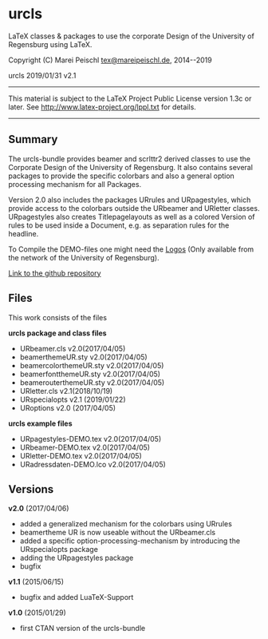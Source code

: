 # urcls
LaTeX classes & packages to use the corporate Design of the University of Regensburg using LaTeX.

 Copyright (C) Marei Peischl <tex@mareipeischl.de>, 2014--2019

 urcls 2019/01/31 v2.1

***************************************************************************

 This material is subject to the LaTeX Project Public License version 1.3c
 or later. See http://www.latex-project.org/lppl.txt for details.

***************************************************************************

Summary
-------
The urcls-bundle provides beamer and scrlttr2 derived classes to use the Corporate Design of the University of Regensburg.
It also contains several packages to provide the specific colorbars and also a general option processing mechanism for all Packages.

Version 2.0 also includes the packages URrules and URpagestyles, which provide access to the colorbars outside the URbeamer and URletter classes. URpagestyles also creates Titlepagelayouts as well as a colored Version of rules to be used inside a Document, e.g. as separation rules for the headline.

To Compile the DEMO-files one might need the [Logos](http://www.physik.uni-regensburg.de/studium/edverg/latex/files/local/urlogo.zip) (Only available from the network of the University of Regensburg).

[Link to the github repository](https://github.com/TeXhackse/urcls)

Files
-----
This work consists of the files 

**urcls package and class files**
+ URbeamer.cls v2.0(2017/04/05)
+ beamerthemeUR.sty v2.0(2017/04/05)
+ beamercolorthemeUR.sty v2.0(2017/04/05)
+ beamerfontthemeUR.sty v2.0(2017/04/05)
+ beamerouterthemeUR.sty v2.0(2017/04/05)
+ URletter.cls v2.1(2018/10/19)
+ URspecialopts v2.1 (2019/01/22)
+ URoptions v2.0 (2017/04/05)


**urcls example files**
+ URpagestyles-DEMO.tex v2.0(2017/04/05)
+ URbeamer-DEMO.tex v2.0(2017/04/05)
+ URletter-DEMO.tex v2.0(2017/04/05)
+ URadressdaten-DEMO.lco v2.0(2017/04/05)

Versions
--------
**v2.0** (2017/04/06)
+ added a generalized mechanism for the colorbars using URrules
+ beamertheme UR is now useable without the URbeamer.cls
+ added a specific option-processing-mechanism by introducing the URspecialopts package
+ adding the URpagestyles package
+ bugfix

**v1.1** (2015/06/15)
+ bugfix and added LuaTeX-Support

**v1.0** (2015/01/29)
+ first CTAN version of the urcls-bundle
